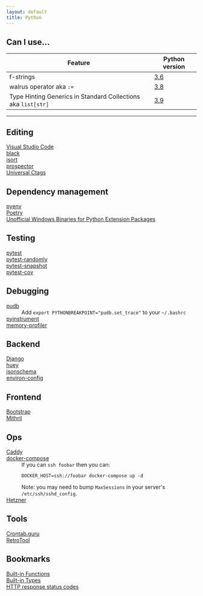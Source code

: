 ```yaml
---
layout: default
title: Python
---
```


## Can I use...

| Feature                                                       | Python version                                                                                   |
|---------------------------------------------------------------|--------------------------------------------------------------------------------------------------|
| f-strings                                                     | [3.6](https://docs.python.org/3/whatsnew/3.6.html#pep-498-formatted-string-literals)             |
| walrus operator aka `:=`                                      | [3.8](https://docs.python.org/3/whatsnew/3.8.html#assignment-expressions)                        |
| Type Hinting Generics in Standard Collections aka `list[str]` | [3.9](https://docs.python.org/3/whatsnew/3.9.html#type-hinting-generics-in-standard-collections) |

---

<h2>Editing</h2>
<dl>
    <dt><a href="https://code.visualstudio.com">Visual Studio Code</a></dt>
    <dt><a href="https://pypi.org/project/black/">black</a></dt>
    <dt><a href="https://pypi.org/project/isort/">isort</a></dt>
    <dt><a href="https://pypi.org/project/prospector/">prospector</a></dt>
    <dt><a href="https://github.com/universal-ctags/ctags">Universal Ctags</a></dt>
</dl>

<h2>Dependency management</h2>
<dl>
    <dt><a href="https://github.com/pyenv/pyenv">pyenv</a></dt>
    <dt><a href="https://github.com/python-poetry/poetry">Poetry</a></dt>
    <dt>
        <a href="https://www.lfd.uci.edu/~gohlke/pythonlibs/">
            Unofficial Windows Binaries for Python Extension Packages
        </a>
    </dt>
</dl>

<h2>Testing</h2>
<dl>
    <dt><a href="https://pypi.org/project/pytest/">pytest</a></dt>
    <dt><a href="https://pypi.org/project/pytest-randomly/">pytest-randomly</a></dt>
    <dt><a href="https://pypi.org/project/pytest-snapshot/">pytest-snapshot</a></dt>
    <dt><a href="https://pypi.org/project/pytest-cov/">pytest-cov</a></dt>
</dl>

<h2>Debugging</h2>
<dl>
    <dt><a href="https://pypi.org/project/pudb/">pudb</a></dt>
    <dd>
        Add <code>export PYTHONBREAKPOINT="pudb.set_trace"</code> to your
        <code>~/.bashrc</code>
    </dd>
    <dt><a href="https://pypi.org/project/pyinstrument/">pyinstrument</a></dt>
    <dt><a href="https://pypi.org/project/memory-profiler/">memory-profiler</a></dt>
</dl>

<h2>Backend</h2>
<dl>
    <dt><a href="https://pypi.org/project/Django/">Django</a></dt>
    <dt><a href="https://pypi.org/project/huey/">huey</a></dt>
    <dt><a href="https://pypi.org/project/jsonschema/">jsonschema</a></dt>
    <dt><a href="https://pypi.org/project/environ-config/">environ-config</a></dt>
</dl>

<!-- funcy, watchgod, laboratory, jupyter, pandas, sqlite -->

<h2>Frontend</h2>
<dl>
    <dt><a href="https://getbootstrap.com/">Bootstrap</a></dt>
    <dt><a href="https://mithril.js.org/">Mithril</a></dt>
</dl>

<h2>Ops</h2>
<dl>
    <dt><a href="https://caddyserver.com/">Caddy</a></dt>
    <dt><a href="https://pypi.org/project/docker-compose/">docker-compose</a></dt>
    <dd>
        If you can <code>ssh foobar</code> then you can:
        <pre><code>DOCKER_HOST=ssh://foobar docker-compose up -d</code></pre>
        Note: you may need to bump <code>MaxSessions</code> in your server's
        <code>/etc/ssh/sshd_config</code>.
    </dd>
    <dt><a href="https://www.hetzner.com/cloud">Hetzner</a></dt>
</dl>

<h2>Tools</h2>
<dl>
    <dt><a href="https://crontab.guru">Crontab.guru</a></dt>
    <dt><a href="https://retrotool.io/">RetroTool</a></dt>
</dl>

<h2>Bookmarks</h2>
<dl>
    <dt><a href="https://docs.python.org/3/library/functions.html">Built-in Functions</a></dt>
    <dt><a href="https://docs.python.org/3/library/stdtypes.html">Built-in Types</a></dt>
    <dt><a href="https://developer.mozilla.org/en-US/docs/Web/HTTP/Status">HTTP response status codes</a></dt>
</dl>
